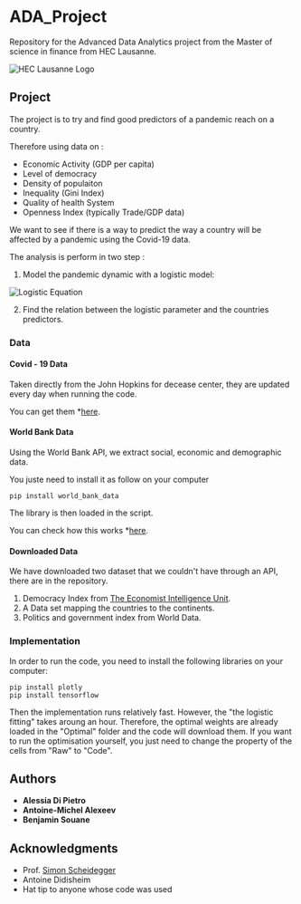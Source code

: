 # ADA_Project
Repository for the Advanced Data Analytics project from the Master of science in finance from HEC Lausanne. 

![HEC Lausanne Logo](https://upload.wikimedia.org/wikipedia/commons/thumb/a/a3/HEC_Lausanne_logo.svg/293px-HEC_Lausanne_logo.svg.png)

## Project
The project is to try and find good predictors of a pandemic reach on a country. 

Therefore using data on : 

- Economic Activity (GDP per capita)
- Level of democracy
- Density of populaiton
- Inequality (Gini Index)
- Quality of health System
- Openness Index (typically Trade/GDP data)

We want to see if there is a way to predict the way a country will be affected by a pandemic using the Covid-19 data. 

The analysis is perform in two step : 

1. Model the pandemic dynamic with a logistic model:

![Logistic Equation](https://wikimedia.org/api/rest_v1/media/math/render/svg/9e26947596d387d045be3baeb72c11270a065665)

2. Find the relation between the logistic parameter and the countries predictors.

### Data

#### Covid - 19 Data
Taken directly from the John Hopkins for decease center, they are updated every day when running the code.

You can get them *[here](https://raw.githubusercontent.com/CSSEGISandData/COVID-19/master/csse_covid_19_data/).

#### World Bank Data
Using the World Bank API, we extract social, economic and demographic data. 

You juste need to install it as follow on your computer
```
pip install world_bank_data
```
The library is then loaded in the script.

You can check how this works *[here](https://github.com/mwouts/world_bank_data).

#### Downloaded Data 
We have downloaded two dataset that we couldn't have through an API, there are in the repository. 

1. Democracy Index from [The Economist Intelligence Unit](https://www.eiu.com/topic/democracy-index).
2. A Data set mapping the countries to the continents. 
3. Politics and government index from World Data.

### Implementation

In order to run the code, you need to install the following libraries on your computer: 

```
pip install plotly
pip install tensorflow
```
Then the implementation runs relatively fast. However, the "the logistic fitting" takes aroung an hour. Therefore, the optimal weights are already loaded in the "Optimal" folder and the code will download them. If you want to run the optimisation yourself, you just need to change the property of the cells from "Raw" to "Code".

## Authors

* **Alessia Di Pietro** 
* **Antoine-Michel Alexeev** 
* **Benjamin Souane** 


## Acknowledgments

* Prof. [Simon Scheidegger](https://sites.google.com/site/simonscheidegger/home?authuser=0)
* Antoine Didisheim
* Hat tip to anyone whose code was used
